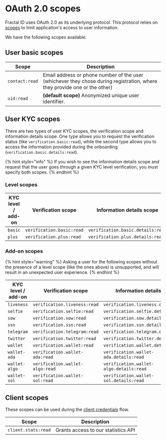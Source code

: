 # OAuth 2.0 scopes

Fractal ID uses OAuth 2.0 as its underlying protocol. This protocol relies on [scopes](https://oauth.net/2/scope/) to limit application's access to user information.

We have the following scopes available.

## User basic scopes

| Scope          | Description                                                                                                               |
| -------------- | ------------------------------------------------------------------------------------------------------------------------- |
| `contact:read` | Email address or phone number of the user (whichever they chose during registration, where they provide one or the other) |
| `uid:read`     | **(default scope)** Anonymized unique user identifier.                                                                    |

## User KYC scopes

There are two types of user KYC scopes, the verification scope and information details scope. One type allows you to request the verification status (like `verification.basic:read`), while the second type allows you to access the information provided during the onboarding (`verification.basic.details:read`).

{% hint style="info" %}
If you wish to see the information details scope and request that the user goes through a given KYC level verification, you must specify both scopes.
{% endhint %}

### Level scopes

| KYC level / add-on | Verification scope        | Information details scope         |
| ------------------ | ------------------------- | --------------------------------- |
| `basic`            | `verification.basic:read` | `verification.basic.details:read` |
| `plus`             | `verification.plus:read`  | `verification.plus.details:read`  |

### Add-on scopes

{% hint style="warning" %}
Asking a user for the following scopes without the presence of a level scope (like the ones above) is unsupported, and will result in an unexpected user experience.
{% endhint %}

| KYC level / add-on | Verification scope              | Information details scope               |
| ------------------ | ------------------------------- | --------------------------------------- |
| `liveness`         | `verification.liveness:read`    | `verification.liveness.details:read`    |
| `selfie`           | `verification.selfie:read`      | `verification.selfie.details:read`      |
| `sow`              | `verification.sow:read`         | `verification.sow.details:read`         |
| `ssn`              | `verification.ssn:read`         | `verification.ssn.details:read`         |
| `telegram`         | `verification.telegram:read`    | `verification.telegram.details:read`    |
| `twitter`          | `verification.twitter:read`     | `verification.twitter.details:read`     |
| `wallet`           | `verification.wallet:read`      | `verification.wallet.details:read`      |
| `wallet-ada`       | `verification.wallet-ada:read`  | `verification.wallet-ada.details:read`  |
| `wallet-algo`      | `verification.wallet-algo:read` | `verification.wallet-algo.details:read` |
| `wallet-sol`       | `verification.wallet-sol:read`  | `verification.wallet-sol.details:read`  |

## Client scopes

These scopes can be used during the [client credentials](back-office-integration/client-authorization.md#client-credentials-grant-flow) flow.

| Scope               | Description                         |
| ------------------- | ----------------------------------- |
| `client.stats:read` | Grants access to our statistics API |
